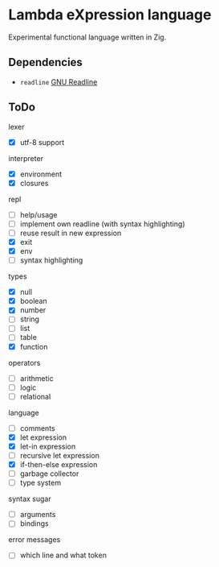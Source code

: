 # Lambda eXpression language

Experimental functional language written in Zig.

## Dependencies

- `readline` [GNU Readline](https://tiswww.cwru.edu/php/chet/readline/rltop.html)

## ToDo


lexer

- [x] utf-8 support

interpreter

- [x] environment
- [x] closures

repl

- [ ] help/usage
- [ ] implement own readline (with syntax highlighting)
- [ ] reuse result in new expression
- [x] exit
- [x] env
- [ ] syntax highlighting

types

- [x] null
- [x] boolean
- [x] number
- [ ] string
- [ ] list
- [ ] table
- [x] function

operators

- [ ] arithmetic
- [ ] logic
- [ ] relational

language

- [ ] comments
- [x] let expression
- [x] let-in expression
- [ ] recursive let expression
- [x] if-then-else expression
- [ ] garbage collector
- [ ] type system

syntax sugar

- [ ] arguments
- [ ] bindings

error messages

- [ ] which line and what token
